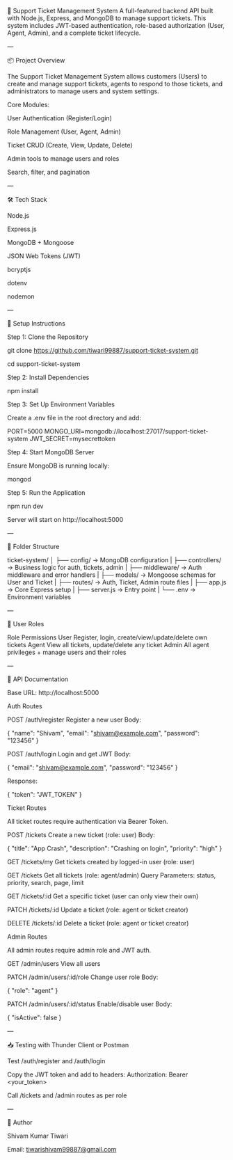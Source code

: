 🎫 Support Ticket Management System
A full-featured backend API built with Node.js, Express, and MongoDB to manage support tickets. This system includes JWT-based authentication, role-based authorization (User, Agent, Admin), and a complete ticket lifecycle.

—

📦 Project Overview

The Support Ticket Management System allows customers (Users) to create and manage support tickets, agents to respond to those tickets, and administrators to manage users and system settings.

Core Modules:

User Authentication (Register/Login)

Role Management (User, Agent, Admin)

Ticket CRUD (Create, View, Update, Delete)

Admin tools to manage users and roles

Search, filter, and pagination

—

🛠 Tech Stack

Node.js

Express.js

MongoDB + Mongoose

JSON Web Tokens (JWT)

bcryptjs

dotenv

nodemon

—

🚀 Setup Instructions

Step 1: Clone the Repository

git clone https://github.com/tiwari99887/support-ticket-system.git

cd support-ticket-system

Step 2: Install Dependencies

npm install

Step 3: Set Up Environment Variables

Create a .env file in the root directory and add:

PORT=5000
MONGO_URI=mongodb://localhost:27017/support-ticket-system
JWT_SECRET=mysecrettoken

Step 4: Start MongoDB Server

Ensure MongoDB is running locally:

mongod

Step 5: Run the Application

npm run dev

Server will start on http://localhost:5000

—

📂 Folder Structure

ticket-system/
│
├── config/ → MongoDB configuration
|
├── controllers/ → Business logic for auth, tickets, admin
|
├── middleware/ → Auth middleware and error handlers
|
├── models/ → Mongoose schemas for User and Ticket
|
├── routes/ → Auth, Ticket, Admin route files
|
├── app.js → Core Express setup
|
├── server.js → Entry point
|
└── .env → Environment variables

—

🔑 User Roles

Role Permissions
User Register, login, create/view/update/delete own tickets
Agent View all tickets, update/delete any ticket
Admin All agent privileges + manage users and their roles

—

🧪 API Documentation

Base URL: http://localhost:5000

Auth Routes

POST /auth/register
Register a new user
Body:

{
"name": "Shivam",
"email": "shivam@example.com",
"password": "123456"
}

POST /auth/login
Login and get JWT
Body:

{
"email": "shivam@example.com",
"password": "123456"
}

Response:

{
"token": "JWT_TOKEN"
}

Ticket Routes

All ticket routes require authentication via Bearer Token.

POST /tickets
Create a new ticket (role: user)
Body:

{
"title": "App Crash",
"description": "Crashing on login",
"priority": "high"
}

GET /tickets/my
Get tickets created by logged-in user (role: user)

GET /tickets
Get all tickets (role: agent/admin)
Query Parameters: status, priority, search, page, limit

GET /tickets/:id
Get a specific ticket (user can only view their own)

PATCH /tickets/:id
Update a ticket (role: agent or ticket creator)

DELETE /tickets/:id
Delete a ticket (role: agent or ticket creator)

Admin Routes

All admin routes require admin role and JWT auth.

GET /admin/users
View all users

PATCH /admin/users/:id/role
Change user role
Body:

{
"role": "agent"
}

PATCH /admin/users/:id/status
Enable/disable user
Body:

{
"isActive": false
}

—

📥 Testing with Thunder Client or Postman

Test /auth/register and /auth/login

Copy the JWT token and add to headers:
Authorization: Bearer <your_token>

Call /tickets and /admin routes as per role

—

📧 Author

Shivam Kumar Tiwari

Email: tiwarishivam99887@gmail.com
